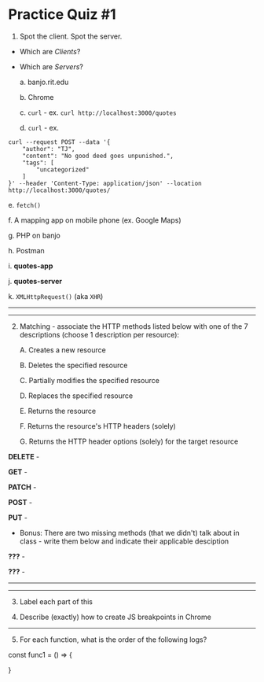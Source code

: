 # Practice Quiz #1

1) Spot the client. Spot the server.
- Which are *Clients*?
- Which are *Servers*?
  
  a. banjo.rit.edu


  b. Chrome


  c. `curl` - ex. `curl http://localhost:3000/quotes`


  d. `curl` - ex.

```
curl --request POST --data '{
    "author": "TJ",
    "content": "No good deed goes unpunished.",
    "tags": [
        "uncategorized"
    ]
}' --header 'Content-Type: application/json' --location http://localhost:3000/quotes/
```

  e. `fetch()`


  f. A mapping app on mobile phone (ex. Google Maps)


  g. PHP on banjo


  h. Postman


  i. **quotes-app**


  j. **quotes-server**


  k. `XMLHttpRequest()` (aka `XHR`)


---
---


2) Matching - associate the HTTP methods listed below with one of the 7 descriptions (choose 1 description per resource):

    A. Creates a new resource
   
    B. Deletes the specified resource
   
    C. Partially modifies the specified resource
   
    D. Replaces the specified resource
   
    E. Returns the resource
   
    F. Returns the resource's HTTP headers (solely)
   
    G. Returns the HTTP header options (solely) for the target resource


**DELETE** -

**GET** -

**PATCH** -

**POST** -

**PUT** -

- Bonus: There are two missing methods (that we didn't) talk about in class - write them below and indicate their applicable desciption
  
**???** - 

**???** - 


---
---

3) Label each part of this

  


5) Describe (exactly) how to create JS breakpoints in Chrome



---

5) For each function, what is the order of the following logs?


const func1 = () => {
  

}
